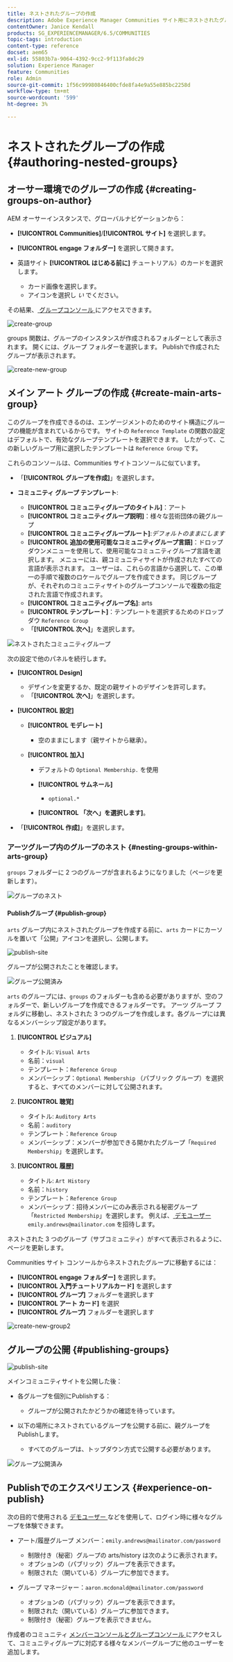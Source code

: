 ```yaml
---
title: ネストされたグループの作成
description: Adobe Experience Manager Communities サイト用にネストされたグループのを作成する方法を説明します。
contentOwner: Janice Kendall
products: SG_EXPERIENCEMANAGER/6.5/COMMUNITIES
topic-tags: introduction
content-type: reference
docset: aem65
exl-id: 55803b7a-9064-4392-9cc2-9f113fa8dc29
solution: Experience Manager
feature: Communities
role: Admin
source-git-commit: 1f56c99980846400cfde8fa4e9a55e885bc2258d
workflow-type: tm+mt
source-wordcount: '599'
ht-degree: 3%

---
```


# ネストされたグループの作成{#authoring-nested-groups}

## オーサー環境でのグループの作成 {#creating-groups-on-author}

AEM オーサーインスタンスで、グローバルナビゲーションから：

* **[!UICONTROL Communities]**/**[!UICONTROL サイト]** を選択します。
* **[!UICONTROL engage フォルダー]** を選択して開きます。
* 英語サイト **[!UICONTROL はじめる前に]** チュートリアル）のカードを選択します。

   * カード画像を選択します。
   * アイコンを選択し *い* でください。

その結果、[ グループコンソール ](/help/communities/groups.md) にアクセスできます。

![create-group](assets/create-group.png)

groups 関数は、グループのインスタンスが作成されるフォルダーとして表示されます。 開くには、グループ フォルダーを選択します。 Publishで作成されたグループが表示されます。

![create-new-group](assets/create-new-group.png)

## メイン アート グループの作成 {#create-main-arts-group}

このグループを作成できるのは、エンゲージメントのためのサイト構造にグループの機能が含まれているからです。 サイトの `Reference Template` の関数の設定はデフォルトで、有効なグループテンプレートを選択できます。 したがって、この新しいグループ用に選択したテンプレートは `Reference Group` です。

これらのコンソールは、Communities サイトコンソールに似ています。

* 「**[!UICONTROL グループを作成]**」を選択します。

* **コミュニティ グループ テンプレート**:

   * **[!UICONTROL コミュニティグループのタイトル]**：アート
   * **[!UICONTROL コミュニティグループ説明]**：様々な芸術団体の親グループ
   * **[!UICONTROL コミュニティグループルート]**:*デフォルトのままにします*
   * **[!UICONTROL 追加の使用可能なコミュニティグループ言語]**：ドロップダウンメニューを使用して、使用可能なコミュニティグループ言語を選択します。 メニューには、親コミュニティサイトが作成されたすべての言語が表示されます。 ユーザーは、これらの言語から選択して、この単一の手順で複数のロケールでグループを作成できます。 同じグループが、それぞれのコミュニティサイトのグループコンソールで複数の指定された言語で作成されます。
   * **[!UICONTROL コミュニティグループ名]**: arts
   * **[!UICONTROL テンプレート]**：テンプレートを選択するためのドロップダウ `Reference Group`
   * 「**[!UICONTROL 次へ]**」を選択します。

![ ネストされたコミュニティグループ ](assets/parent-to-nestedgroup.png)

次の設定で他のパネルを続行します。

* **[!UICONTROL Design]**

   * デザインを変更するか、既定の親サイトのデザインを許可します。
   * 「**[!UICONTROL 次へ]**」を選択します。

* **[!UICONTROL 設定]**

   * **[!UICONTROL モデレート]**

      * 空のままにします（親サイトから継承）。

   * **[!UICONTROL 加入]**

      * デフォルトの `Optional Membership.` を使用

      * **[!UICONTROL サムネール]**
         * `optional.*`

      * **[!UICONTROL 「次へ」を選択します]**。

* 「**[!UICONTROL 作成]**」を選択します。

### アーツグループ内のグループのネスト {#nesting-groups-within-arts-group}

`groups` フォルダーに 2 つのグループが含まれるようになりました（ページを更新します）。

![ グループのネスト ](assets/create-community-group.png)

#### Publishグループ {#publish-group}

`arts` グループ内にネストされたグループを作成する前に、`arts` カードにカーソルを置いて「公開」アイコンを選択し、公開します。

![publish-site](assets/publish-site.png)

グループが公開されたことを確認します。

![ グループ公開済み ](assets/group-published.png)

`arts` のグループには、`groups` のフォルダーも含める必要がありますが、空のフォルダーで、新しいグループを作成できるフォルダーです。 アーツ グループ フォルダに移動し、ネストされた 3 つのグループを作成します。各グループには異なるメンバーシップ設定があります。

1. **[!UICONTROL ビジュアル]**

   * タイトル: `Visual Arts`
   * 名前：`visual`
   * テンプレート：`Reference Group`
   * メンバーシップ：`Optional Membership` （パブリック グループ）を選択すると、すべてのメンバーに対して公開されます。

1. **[!UICONTROL 聴覚]**

   * タイトル: `Auditory Arts`
   * 名前：`auditory`
   * テンプレート：`Reference Group`
   * メンバーシップ：メンバーが参加できる開かれたグループ「`Required Membership`」を選択します。

1. **[!UICONTROL 履歴]**

   * タイトル: `Art History`
   * 名前：`history`
   * テンプレート：`Reference Group`
   * メンバーシップ：招待メンバーにのみ表示される秘密グループ「`Restricted Membership`」を選択します。 例えば、[ デモユーザー ](/help/communities/tutorials.md#demo-users)`emily.andrews@mailinator.com` を招待します。

ネストされた 3 つのグループ（サブコミュニティ）がすべて表示されるように、ページを更新します。

Communities サイト コンソールからネストされたグループに移動するには：

* **[!UICONTROL engage フォルダー]** を選択します。
* **[!UICONTROL 入門チュートリアルカード]** を選択します
* **[!UICONTROL グループ]** フォルダーを選択します
* **[!UICONTROL アート カード]** を選択
* **[!UICONTROL グループ]** フォルダーを選択します

![create-new-group2](assets/create-new-group2.png)

## グループの公開 {#publishing-groups}

![publish-site](assets/publish-site.png)

メインコミュニティサイトを公開した後：

* 各グループを個別にPublishする：

   * グループが公開されたかどうかの確認を待っています。

* 以下の場所にネストされているグループを公開する前に、親グループをPublishします。

   * すべてのグループは、トップダウン方式で公開する必要があります。

![ グループ公開済み ](assets/group-published.png)

## Publishでのエクスペリエンス {#experience-on-publish}

次の目的で使用される [ デモユーザー ](/help/communities/tutorials.md#demo-users) などを使用して、ログイン時に様々なグループを体験できます。

* アート/履歴グループ メンバー：`emily.andrews@mailinator.com/password`
   * 制限付き（秘密）グループの arts/history は次のように表示されます。
   * オプションの（パブリック）グループを表示できます。
   * 制限された（開いている）グループに参加できます。

* グループ マネージャー：`aaron.mcdonald@mailinator.com/password`

   * オプションの（パブリック）グループを表示できます。
   * 制限された（開いている）グループに参加できます。
   * 制限付き（秘密）グループを表示できません。

作成者のコミュニティ [ メンバーコンソールとグループコンソール ](/help/communities/members.md) にアクセスして、コミュニティグループに対応する様々なメンバーグループに他のユーザーを追加します。
